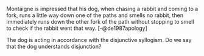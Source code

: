 Montaigne is impressed that his dog, when chasing
a rabbit and coming to a fork, runs a little way
down one of the paths and smells no rabbit, then
immediately runs down the other fork of the path
without stopping to smell to check if the rabbit
went that way. [-@de1987apology]

The dog is acting in accordance with the
disjunctive syllogism. Do we say that the dog
understands disjunction?